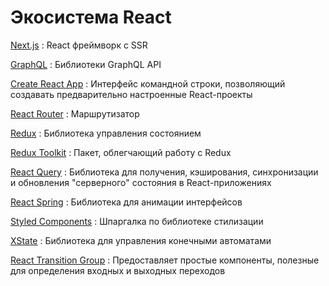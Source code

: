 # Экосистема React

[Next.js](nextjs/index.md)
: React фреймворк с SSR

[GraphQL](graphql/index.md)
: Библиотеки GraphQL API

[Create React App](cra.md)
: Интерфейс командной строки, позволяющий создавать предварительно настроенные React-проекты

[React Router](react-router.md)
: Маршрутизатор

[Redux](redux/index.md)
: Библиотека управления состоянием

[Redux Toolkit](redux-toolkit.md)
: Пакет, облегчающий работу с Redux

[React Query](react-query)
: Библиотека для получения, кэширования, синхронизации и обновления "серверного" состояния в React-приложениях

[React Spring](react-spring.md)
: Библиотека для анимации интерфейсов

[Styled Components](styled-components.md)
: Шпаргалка по библиотеке стилизации

[XState](xstate/index.md)
: Библиотека для управления конечными автоматами

[React Transition Group](react-transition-group/index.md)
: Предоставляет простые компоненты, полезные для определения входных и выходных переходов
